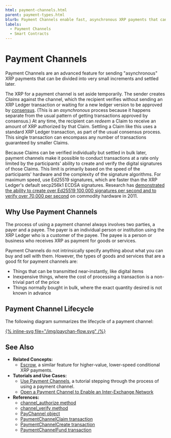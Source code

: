 ```yaml
---
html: payment-channels.html
parent: payment-types.html
blurb: Payment Channels enable fast, asynchronous XRP payments that can be divided into very small increments and settled later.
labels:
  - Payment Channels
  - Smart Contracts
---
```

# Payment Channels

Payment Channels are an advanced feature for sending "asynchronous" XRP payments that can be divided into very small increments and settled later.

The XRP for a payment channel is set aside temporarily. The sender creates _Claims_ against the channel, which the recipient verifies without sending an XRP Ledger transaction or waiting for a new ledger version to be approved by [consensus](../consensus-protocol/index.md). (This is an _asynchronous_ process because it happens separate from the usual pattern of getting transactions approved by consensus.) At any time, the recipient can _redeem_ a Claim to receive an amount of XRP authorized by that Claim. Settling a Claim like this uses a standard XRP Ledger transaction, as part of the usual consensus process. This single transaction can encompass any number of transactions guaranteed by smaller Claims.

Because Claims can be verified individually but settled in bulk later, payment channels make it possible to conduct transactions at a rate only limited by the participants' ability to create and verify the digital signatures of those Claims. This limit is primarily based on the speed of the participants' hardware and the complexity of the signature algorithms. For maximum speed, use Ed25519 signatures, which are faster than the XRP Ledger's default secp256k1 ECDSA signatures. Research has [demonstrated the ability to create over Ed25519 100,000 signatures per second and to verify over 70,000 per second](https://ed25519.cr.yp.to/ed25519-20110926.pdf) on commodity hardware in 2011.


## Why Use Payment Channels

The process of using a payment channel always involves two parties, a payer and a payee. The payer is an individual person or institution using the XRP Ledger who is a customer of the payee. The payee is a person or business who receives XRP as payment for goods or services.

Payment Channels do not intrinsically specify anything about what you can buy and sell with them. However, the types of goods and services that are a good fit for payment channels are:

- Things that can be transmitted near-instantly, like digital items
- Inexpensive things, where the cost of processing a transaction is a non-trivial part of the price
- Things normally bought in bulk, where the exact quantity desired is not known in advance


## Payment Channel Lifecycle

The following diagram summarizes the lifecycle of a payment channel:

[{% inline-svg file="/img/paychan-flow.svg" /%}](/img/paychan-flow.svg "Payment Channel Flow Diagram")


## See Also

- **Related Concepts:**
    - [Escrow](escrow.md), a similar feature for higher-value, lower-speed conditional XRP payments.
- **Tutorials and Use Cases:**
    - [Use Payment Channels](../../tutorials/use-specialized-payment-types/use-payment-channels.md), a tutorial stepping through the process of using a payment channel.
    - [Open a Payment Channel to Enable an Inter-Exchange Network](../../tutorials/use-specialized-payment-types/open-a-payment-channel-to-enable-an-inter-exchange-network.md)
- **References:**
    - [channel_authorize method](../../references/http-websocket-apis/public-api-methods/payment-channel-methods/channel_authorize.md)
    - [channel_verify method](../../references/http-websocket-apis/public-api-methods/payment-channel-methods/channel_verify.md)
    - [PayChannel object](../../references/protocol/ledger-data/ledger-entry-types/paychannel.md)
    - [PaymentChannelClaim transaction](../../references/protocol/transactions/types/paymentchannelclaim.md)
    - [PaymentChannelCreate transaction](../../references/protocol/transactions/types/paymentchannelcreate.md)
    - [PaymentChannelFund transaction](../../references/protocol/transactions/types/paymentchannelfund.md)
